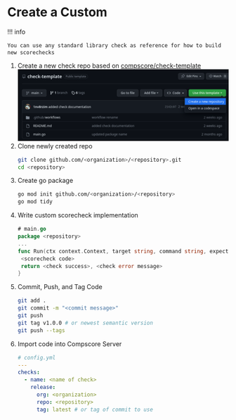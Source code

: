 # Create a Custom

!!! info

    You can use any standard library check as reference for how to build new scorechecks

1. Create a new check repo based on [compscore/check-template](https://github.com/compscore/check-template)  
   ![](../assets/images/check-template-create.png)
2. Clone newly created repo
   ```sh
   git clone github.com/<organization>/<repository>.git
   cd <repository>
   ```
3. Create go package
   ```sh
   go mod init github.com/<organization>/<repository>
   go mod tidy
   ```
4. Write custom scorecheck implementation
   ```go
   # main.go
   package <repository>
   ...
   func Run(ctx context.Context, target string, command string, expectedOutput string, username string, password string, options map[string]interface{}) (bool, string) {
    <scorecheck code>
   	return <check success>, <check error message>
   }
   ```
5. Commit, Push, and Tag Code
   ```sh
   git add .
   git commit -m "<commit message>"
   git push
   git tag v1.0.0 # or newest semantic version
   git push --tags
   ```
6. Import code into Compscore Server
   ```yml
   # config.yml
   ---
   checks:
     - name: <name of check>
       release:
         org: <organization>
         repo: <repository>
         tag: latest # or tag of commit to use
   ```
